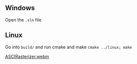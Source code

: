 ## Windows
Open the `.sln` file
## Linux
Go into `build/` and run cmake and make `cmake ../linux; make`

[ASCIRasterizer.webm](https://github.com/user-attachments/assets/a6db2e33-4bd1-4281-8d92-3022fd9ecf33)
